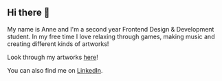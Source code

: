 ## Hi there 👋

My name is Anne and I'm a second year Frontend Design & Development student. In my free time I love relaxing through games, making music and creating different kinds of artworks!

Look through my artworks [here](https://www.instagram.com/xartisticanne/)!

You can also find me on [LinkedIn](https://www.linkedin.com/in/anne-van-dijk-617a472a4/).

<!--
**Annevd/Annevd** is a ✨ _special_ ✨ repository because its `README.md` (this file) appears on your GitHub profile.

Here are some ideas to get you started:

- 🔭 I’m currently working on ...
- 🌱 I’m currently learning ...
- 👯 I’m looking to collaborate on ...
- 🤔 I’m looking for help with ...
- 💬 Ask me about ...
- 📫 How to reach me: ...
- 😄 Pronouns: ...
- ⚡ Fun fact: ...
-->
